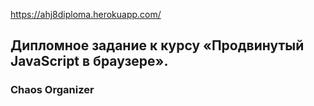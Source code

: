 https://ahj8diploma.herokuapp.com/

## Дипломное задание к курсу «Продвинутый JavaScript в браузере».
### Chaos Organizer